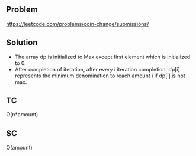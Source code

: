 ## Problem

https://leetcode.com/problems/coin-change/submissions/

## Solution

- The array dp is initialized to Max except first element which is initialized to 0.
- After completion of iteration, after every i iteration completion, dp[i] represents the minimum denomination to reach amount i if dp[i] is not max.

## TC

O(n\*amount)

## SC

O(amount)
